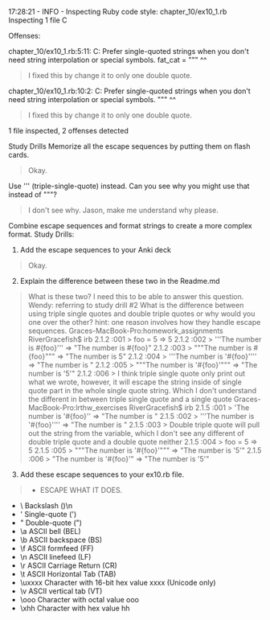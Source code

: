 17:28:21 - INFO - Inspecting Ruby code style: chapter_10/ex10_1.rb
Inspecting 1 file
C

Offenses:

chapter_10/ex10_1.rb:5:11: C: Prefer single-quoted strings when you don't need string interpolation or special symbols.
fat_cat = """
          ^^

> I fixed this by change it to only one double quote.

chapter_10/ex10_1.rb:10:2: C: Prefer single-quoted strings when you don't need string interpolation or special symbols.
"""
 ^^

> I fixed this by change it to only one double quote.

1 file inspected, 2 offenses detected

Study Drills
Memorize all the escape sequences by putting them on flash cards.

> Okay.

Use ''' (triple-single-quote) instead.
Can you see why you might use that instead of """?

> I don't see why. Jason, make me understand why please.

Combine escape sequences and format strings to create a more complex format.
Study Drills:
1) Add the escape sequences to your Anki deck

> Okay.

2) Explain the difference between these two in the Readme.md

> What is these two? I need this to be able to answer this question.
Wendy: referring to study drill #2
       What is the difference between using triple single quotes
       and double triple quotes or
       why would you one over the other?
       hint: one reason involves how they handle escape sequences.
> Graces-MacBook-Pro:homework_assignments RiverGracefish$ irb
  2.1.2 :001 > foo = 5
   => 5
  2.1.2 :002 > '''The number is #{foo}'''
   => "The number is \#{foo}"
  2.1.2 :003 > """The number is #{foo}"""
   => "The number is 5"
  2.1.2 :004 > '''The number is '#{foo}''''
   => "The number is "
  2.1.2 :005 > """The number is '#{foo}'"""
   => "The number is '5'"
  2.1.2 :006 >
I think triple single quote only print out what we wrote,
however, it will escape the string inside of single quote part in the whole single quote string.
Which I don't understand the different in between triple single quote and a single quote
Graces-MacBook-Pro:lrthw_exercises RiverGracefish$ irb
2.1.5 :001 > 'The number is '#{foo}''
 => "The number is "
2.1.5 :002 > '''The number is '#{foo}''''
 => "The number is "
2.1.5 :003 >
Double triple quote will pull out the string from the variable,
which I don't see any different of double triple quote and a double quote neither
2.1.5 :004 > foo = 5
 => 5
2.1.5 :005 > """The number is '#{foo}'"""
 => "The number is '5'"
2.1.5 :006 > "The number is '#{foo}'"
 => "The number is '5'"


3) Add these escape sequences to your ex10.rb file.

>* ESCAPE	WHAT IT DOES.
 * \\	Backslash ()\n
 * \'	Single-quote (')
 * \"	Double-quote (")
 * \a	ASCII bell (BEL)
 * \b	ASCII backspace (BS)
 * \f	ASCII formfeed (FF)
 * \n	ASCII linefeed (LF)
 * \r ASCII	Carriage Return (CR)
 * \t ASCII	Horizontal Tab (TAB)
 * \uxxxx	Character with 16-bit hex value xxxx (Unicode only)
 * \v	ASCII vertical tab (VT)
 * \ooo	Character with octal value ooo
 * \xhh	Character with hex value hh
